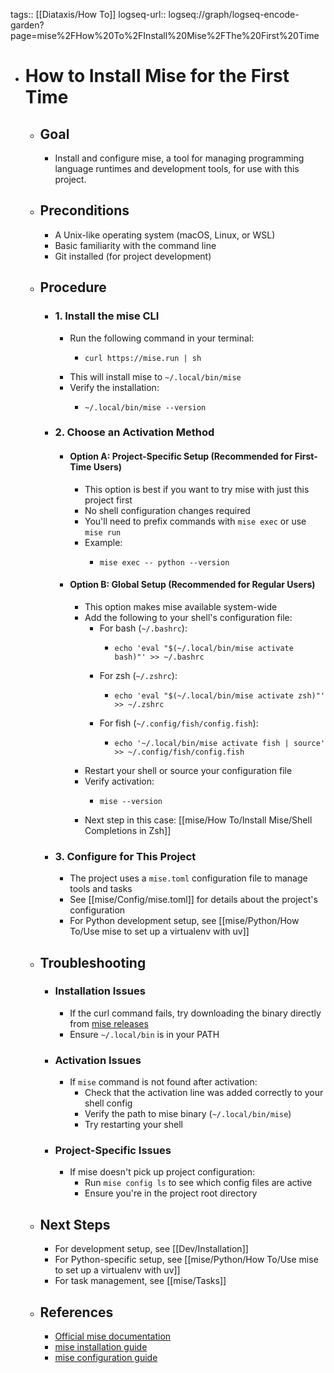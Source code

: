 tags:: [[Diataxis/How To]]
logseq-url:: logseq://graph/logseq-encode-garden?page=mise%2FHow%20To%2FInstall%20Mise%2FThe%20First%20Time

- # How to Install Mise for the First Time
	- ## Goal
		- Install and configure mise, a tool for managing programming language runtimes and development tools, for use with this project.
	- ## Preconditions
		- A Unix-like operating system (macOS, Linux, or WSL)
		- Basic familiarity with the command line
		- Git installed (for project development)
	- ## Procedure
		- ### 1. Install the mise CLI
			- Run the following command in your terminal:
				- ~~~
				  curl https://mise.run | sh
				  ~~~
			- This will install mise to `~/.local/bin/mise`
			- Verify the installation:
				- ~~~
				  ~/.local/bin/mise --version
				  ~~~
		- ### 2. Choose an Activation Method
			- #### Option A: Project-Specific Setup (Recommended for First-Time Users)
				- This option is best if you want to try mise with just this project first
				- No shell configuration changes required
				- You'll need to prefix commands with `mise exec` or use `mise run`
				- Example:
					- ~~~
					  mise exec -- python --version
					  ~~~
			- #### Option B: Global Setup (Recommended for Regular Users)
				- This option makes mise available system-wide
				- Add the following to your shell's configuration file:
					- For bash (`~/.bashrc`):
						- ~~~
						  echo 'eval "$(~/.local/bin/mise activate bash)"' >> ~/.bashrc
						  ~~~
					- For zsh (`~/.zshrc`):
						- ~~~
						  echo 'eval "$(~/.local/bin/mise activate zsh)"' >> ~/.zshrc
						  ~~~
					- For fish (`~/.config/fish/config.fish`):
						- ~~~
						  echo '~/.local/bin/mise activate fish | source' >> ~/.config/fish/config.fish
						  ~~~
				- Restart your shell or source your configuration file
				- Verify activation:
					- ~~~
					  mise --version
					  ~~~
				- Next step in this case: [[mise/How To/Install Mise/Shell Completions in Zsh]]
		- ### 3. Configure for This Project
			- The project uses a `mise.toml` configuration file to manage tools and tasks
			- See [[mise/Config/mise.toml]] for details about the project's configuration
			- For Python development setup, see [[mise/Python/How To/Use mise to set up a virtualenv with uv]]
	- ## Troubleshooting
		- ### Installation Issues
			- If the curl command fails, try downloading the binary directly from [mise releases](https://github.com/jdx/mise/releases)
			- Ensure `~/.local/bin` is in your PATH
		- ### Activation Issues
			- If `mise` command is not found after activation:
				- Check that the activation line was added correctly to your shell config
				- Verify the path to mise binary (`~/.local/bin/mise`)
				- Try restarting your shell
		- ### Project-Specific Issues
			- If mise doesn't pick up project configuration:
				- Run `mise config ls` to see which config files are active
				- Ensure you're in the project root directory
	- ## Next Steps
		- For development setup, see [[Dev/Installation]]
		- For Python-specific setup, see [[mise/Python/How To/Use mise to set up a virtualenv with uv]]
		- For task management, see [[mise/Tasks]]
	- ## References
		- [Official mise documentation](https://mise.jdx.dev/)
		- [mise installation guide](https://mise.jdx.dev/installing-mise.html)
		- [mise configuration guide](https://mise.jdx.dev/configuration.html)